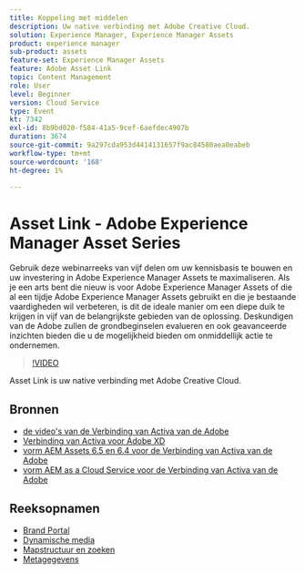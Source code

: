 ```yaml
---
title: Koppeling met middelen
description: Uw native verbinding met Adobe Creative Cloud.
solution: Experience Manager, Experience Manager Assets
product: experience manager
sub-product: assets
feature-set: Experience Manager Assets
feature: Adobe Asset Link
topic: Content Management
role: User
level: Beginner
version: Cloud Service
type: Event
kt: 7342
exl-id: 8b9bd020-f584-41a5-9cef-6aefdec4907b
duration: 3674
source-git-commit: 9a297cda953d4414131657f9ac84580aea0eabeb
workflow-type: tm+mt
source-wordcount: '168'
ht-degree: 1%

---
```


# Asset Link - Adobe Experience Manager Asset Series

Gebruik deze webinarreeks van vijf delen om uw kennisbasis te bouwen en uw investering in Adobe Experience Manager Assets te maximaliseren. Als je een arts bent die nieuw is voor Adobe Experience Manager Assets of die al een tijdje Adobe Experience Manager Assets gebruikt en die je bestaande vaardigheden wil verbeteren, is dit de ideale manier om een diepe duik te krijgen in vijf van de belangrijkste gebieden van de oplossing. Deskundigen van de Adobe zullen de grondbeginselen evalueren en ook geavanceerde inzichten bieden die u de mogelijkheid bieden om onmiddellijk actie te ondernemen.

>[!VIDEO](https://video.tv.adobe.com/v/332127/?quality=12&learn=on&hidetitle=true)

Asset Link is uw native verbinding met Adobe Creative Cloud.

## Bronnen

* [ de video&#39;s van de Verbinding van Activa van de Adobe ](https://experienceleague.adobe.com/docs/experience-manager-learn/assets/adobe-asset-link/launch-adobe-asset-link.html)
* [ Verbinding van Activa voor Adobe XD ](https://helpx.adobe.com/enterprise/admin-guide.html/enterprise/using/adobe-asset-link-for-xd.ug.html)
* [ vorm AEM Assets 6.5 en 6.4 voor de Verbinding van Activa van de Adobe ](https://helpx.adobe.com/enterprise/using/configure-aem-assets-6-for-asset-link.html)
* [ vorm AEM as a Cloud Service voor de Verbinding van Activa van de Adobe ](https://helpx.adobe.com/enterprise/admin-guide.html/enterprise/using/configure-aem-assets-for-asset-link.ug.html)

## Reeksopnamen

* [Brand Portal](brand-portal.md)
* [Dynamische media](dynamic-media.md)
* [Mapstructuur en zoeken](folder-structure-search.md)
* [Metagegevens](metadata.md)
